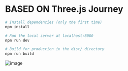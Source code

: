 # BASED ON Three.js Journey 

``` bash
# Install dependencies (only the first time)
npm install

# Run the local server at localhost:8080
npm run dev

# Build for production in the dist/ directory
npm run build
```

![image](https://github.com/JatiMati/Three_js_galaxy_training/assets/110495012/33d99b03-8779-4461-bdba-f27690695b37)
